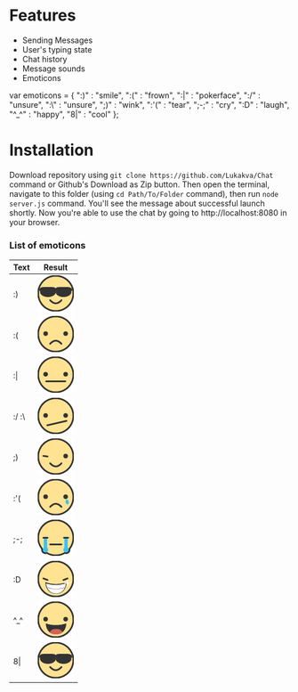 # Features
* Sending Messages
* User's typing state
* Chat history
* Message sounds
* Emoticons

var emoticons = {
	":)"   : "smile",
	":("   : "frown",
	":|"   : "pokerface",
	":/"   : "unsure",
	":\\"  : "unsure",
	";)"   : "wink",
	":'("  : "tear",
	";-;"  : "cry",
	":D"   : "laugh",
	"^_^"  : "happy",
	"8|"   : "cool"
};

# Installation
Download repository using ``git clone https://github.com/Lukakva/Chat`` command or Github's Download as Zip button. Then open the terminal, navigate to this folder (using ``cd Path/To/Folder`` command), then run ``node server.js`` command. You'll see the message about successful launch shortly. Now you're able to use the chat by going to http://localhost:8080 in your browser.

### List of emoticons
|   Text   |                                                    Result                                                                                              |
|----------| -------------------------------------------------------------------------------------------------------------------------------------------------------|
|    :)    |  ![smile emoticon    ](https://raw.githubusercontent.com/Lukakva/Chat/master/public/resources/emoticons/cool.png      "Smile Emoticon")                |
|    :(    |  ![frown emoticon    ](https://raw.githubusercontent.com/Lukakva/Chat/master/public/resources/emoticons/frown.png     "Frown Emoticon")                |
|   :\|    |  ![pokerface emoticon](https://raw.githubusercontent.com/Lukakva/Chat/master/public/resources/emoticons/pokerface.png "Pokerface Emoticon")            |
|  :/ :\   |  ![unsure emoticon   ](https://raw.githubusercontent.com/Lukakva/Chat/master/public/resources/emoticons/unsure.png    "Unsure Emoticon")               |
|    ;)    |  ![wink emoticon     ](https://raw.githubusercontent.com/Lukakva/Chat/master/public/resources/emoticons/wink.png      "Wink Emoticon")                 |
|   :'(    |  ![tear emoticon     ](https://raw.githubusercontent.com/Lukakva/Chat/master/public/resources/emoticons/tear.png      "Tear Emoticon")                 |
|   ;-;    |  ![cry emoticon      ](https://raw.githubusercontent.com/Lukakva/Chat/master/public/resources/emoticons/cry.png       "Cry Emoticon")                  |
|    :D    |  ![laugh emoticon    ](https://raw.githubusercontent.com/Lukakva/Chat/master/public/resources/emoticons/laugh.png     "Laugh Emoticon")                |
|    ^_^   |  ![happy emoticon    ](https://raw.githubusercontent.com/Lukakva/Chat/master/public/resources/emoticons/happy.png     "Happy Emoticon")                |
|   8\|    |  ![cool emoticon     ](https://raw.githubusercontent.com/Lukakva/Chat/master/public/resources/emoticons/cool.png      "Cool Emoticon")                 |